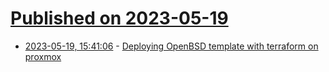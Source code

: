 # [Published on 2023-05-19](index.md)

* [2023-05-19, 15:41:06](https://lobste.rs/s/j6lnnj/deploying_openbsd_template_with) - [Deploying OpenBSD template with terraform on proxmox](https://x61.sh/log/2023/05/19052023172439-terraform_proxmox_openbsd.html)
